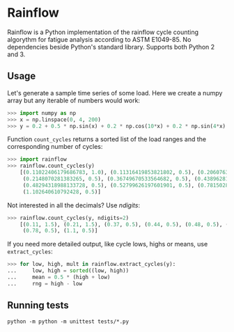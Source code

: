 Rainflow
========

Rainflow is a Python implementation of the rainflow cycle counting algorythm
for fatigue analysis according to ASTM E1049-85. No dependencies beside Python's
standard library. Supports both Python 2 and 3.

Usage
-----
Let's generate a sample time series of some load. Here we create a numpy array but any iterable of numbers would work:
```python
>>> import numpy as np
>>> x = np.linspace(0, 4, 200)
>>> y = 0.2 + 0.5 * np.sin(x) + 0.2 * np.cos(10*x) + 0.2 * np.sin(4*x)
```

Function `count_cycles` returns a sorted list of the load ranges and the corresponding
number of cycles:
```python
>>> import rainflow
>>> rainflow.count_cycles(y)
    [(0.11022406179686783, 1.0), (0.11316419853821802, 0.5), (0.20607635324664902, 1.0),
     (0.2148070281383265, 0.5), (0.36749670533564682, 0.5), (0.4389628182518176, 0.5),
     (0.48294318988133728, 0.5), (0.52799626197601901, 0.5), (0.78150280937784777, 0.5),
     (1.102640610792428, 0.5)]
```

Not interested in all the decimals? Use *ndigits*:
```python
>>> rainflow.count_cycles(y, ndigits=2)
    [(0.11, 1.5), (0.21, 1.5), (0.37, 0.5), (0.44, 0.5), (0.48, 0.5), (0.53, 0.5),
     (0.78, 0.5), (1.1, 0.5)]
```

If you need more detailed output, like cycle lows, highs or means, use `extract_cycles`:
```python
>>> for low, high, mult in rainflow.extract_cycles(y):
...     low, high = sorted((low, high))
...     mean = 0.5 * (high + low)
...     rng = high - low
```

Running tests
-------------
```
python -m python -m unittest tests/*.py
```
